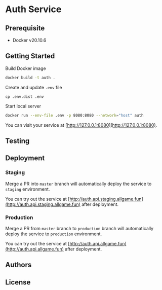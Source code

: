 # Auth Service

## Prerequisite

- Docker v20.10.6

## Getting Started

Build Docker image

```bash
docker build -t auth .
```

Create and update `.env` file

```
cp .env.dist .env
```

Start local server

```bash
docker run --env-file .env -p 8080:8080 --network="host" auth
```

You can visit your service at [http://127.0.0.1:8080](http://127.0.0.1:8080).

## Testing

## Deployment

### Staging

Merge a PR into `master`  branch will automatically deploy the service to `staging` environment.

You can try out the service at [http://auth.api.staging.allgame.fun](http://auth.api.staging.allgame.fun) after deployment.

###  Production

Merge a PR from `master` branch to `production` branch will automatically deploy the service to `production` environment.

You can try out the service at [http://auth.api.allgame.fun](http://auth.api.allgame.fun) after deployment.

## Authors

## License
